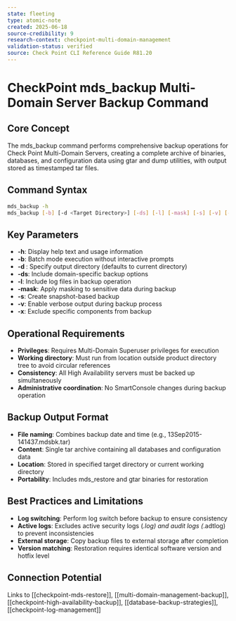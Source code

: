 ```yaml
---
state: fleeting
type: atomic-note
created: 2025-06-18
source-credibility: 9
research-context: checkpoint-multi-domain-management
validation-status: verified
source: Check Point CLI Reference Guide R81.20
---
```


# CheckPoint mds_backup Multi-Domain Server Backup Command

## Core Concept
The mds_backup command performs comprehensive backup operations for Check Point Multi-Domain Servers, creating a complete archive of binaries, databases, and configuration data using gtar and dump utilities, with output stored as timestamped tar files.

## Command Syntax
```bash
mds_backup -h
mds_backup [-b] [-d <Target Directory>] [-ds] [-l] [-mask] [-s] [-v] [-x]
```

## Key Parameters
- **-h**: Display help text and usage information
- **-b**: Batch mode execution without interactive prompts
- **-d <Target Directory>**: Specify output directory (defaults to current directory)
- **-ds**: Include domain-specific backup options
- **-l**: Include log files in backup operation
- **-mask**: Apply masking to sensitive data during backup
- **-s**: Create snapshot-based backup
- **-v**: Enable verbose output during backup process
- **-x**: Exclude specific components from backup

## Operational Requirements
- **Privileges**: Requires Multi-Domain Superuser privileges for execution
- **Working directory**: Must run from location outside product directory tree to avoid circular references
- **Consistency**: All High Availability servers must be backed up simultaneously
- **Administrative coordination**: No SmartConsole changes during backup operation

## Backup Output Format
- **File naming**: Combines backup date and time (e.g., 13Sep2015-141437.mdsbk.tar)
- **Content**: Single tar archive containing all databases and configuration data
- **Location**: Stored in specified target directory or current working directory
- **Portability**: Includes mds_restore and gtar binaries for restoration

## Best Practices and Limitations
- **Log switching**: Perform log switch before backup to ensure consistency
- **Active logs**: Excludes active security logs (*.log) and audit logs (*.adtlog) to prevent inconsistencies
- **External storage**: Copy backup files to external storage after completion
- **Version matching**: Restoration requires identical software version and hotfix level

## Connection Potential
Links to [[checkpoint-mds-restore]], [[multi-domain-management-backup]], [[checkpoint-high-availability-backup]], [[database-backup-strategies]], [[checkpoint-log-management]]